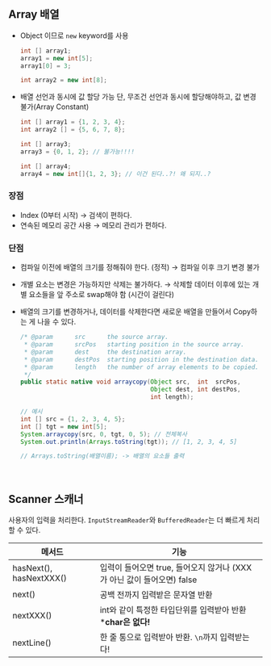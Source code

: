 ## Array 배열

- Object 이므로 `new` keyword를 사용

    ```java
    int [] array1;
    array1 = new int[5];
    array1[0] = 3;

    int array2 = new int[8];
    ```

- 배열 선언과 동시에 값 할당 가능
단, 무조건 선언과 동시에 할당해야하고, 값 변경 불가(Array Constant)

    ```java
    int [] array1 = {1, 2, 3, 4};
    int array2 [] = {5, 6, 7, 8};

    int [] array3;
    array3 = {0, 1, 2}; // 불가능!!!!

    int [] array4;
    array4 = new int[]{1, 2, 3}; // 이건 된다..?! 왜 되지..?
    ```

### 장점

- Index (0부터 시작) → 검색이 편하다.
- 연속된 메모리 공간 사용 → 메모리 관리가 편하다.

### 단점

- 컴파일 이전에 배열의 크기를 정해줘야 한다. (정적) → 컴파일 이후 크기 변경 불가
- 개별 요소는 변경은 가능하지만 삭제는 불가하다. → 삭제할 데이터 이후에 있는 개별 요소들을 앞 주소로 swap해야 함 (시간이 걸린다)
- 배열의 크기를 변경하거나, 데이터를 삭제한다면 새로운 배열을 만들어서 Copy하는 게 나을 수 있다.

    ```java
    /* @param      src      the source array.
     * @param      srcPos   starting position in the source array.
     * @param      dest     the destination array.
     * @param      destPos  starting position in the destination data.
     * @param      length   the number of array elements to be copied.
     */
    public static native void arraycopy(Object src,  int  srcPos,
                                        Object dest, int destPos,
                                        int length);

    // 예시
    int [] src = {1, 2, 3, 4, 5};
    int [] tgt = new int[5];
    System.arraycopy(src, 0, tgt, 0, 5); // 전체복사
    System.out.println(Arrays.toString(tgt)); // [1, 2, 3, 4, 5]

    // Arrays.toString(배열이름); -> 배열의 요소들 출력
    ```

<br>

## Scanner 스캐너

사용자의 입력을 처리한다. `InputStreamReader`와 `BufferedReader`는 더 빠르게 처리할 수 있다.

|메서드|기능|
|--|--|
|hasNext(), hasNextXXX()|입력이 들어오면 true, 들어오지 않거나 (XXX가 아닌 값이 들어오면) false|
|next()|공백 전까지 입력받은 문자열 반환|
|nextXXX()|int와 같이 특정한 타입단위를 입력받아 반환 <br>***char은 없다!**|
|nextLine()|한 줄 통으로 입력받아 반환. `\n`까지 입력받는다!|
